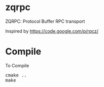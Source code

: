 zqrpc
====

ZQRPC: Protocol Buffer RPC transport

Inspired by https://code.google.com/p/rpcz/


Compile
=======

To Compile
<pre>
cmake .. 
make
</pre>
